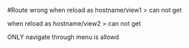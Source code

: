 #Route wrong
when reload as hostname/view1 > can not get

when reload as hostname/view2 > can not get

ONLY navigate through menu is allowd
